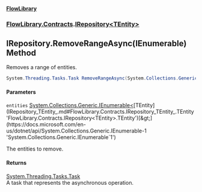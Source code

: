 #### [FlowLibrary](FlowLibrary.md 'FlowLibrary')
### [FlowLibrary.Contracts](FlowLibrary.Contracts.md 'FlowLibrary.Contracts').[IRepository&lt;TEntity&gt;](IRepository_TEntity_.md 'FlowLibrary.Contracts.IRepository<TEntity>')

## IRepository<TEntity>.RemoveRangeAsync(IEnumerable<TEntity>) Method

Removes a range of entities.

```csharp
System.Threading.Tasks.Task RemoveRangeAsync(System.Collections.Generic.IEnumerable<TEntity> entities);
```
#### Parameters

<a name='FlowLibrary.Contracts.IRepository_TEntity_.RemoveRangeAsync(System.Collections.Generic.IEnumerable_TEntity_).entities'></a>

`entities` [System.Collections.Generic.IEnumerable&lt;](https://docs.microsoft.com/en-us/dotnet/api/System.Collections.Generic.IEnumerable-1 'System.Collections.Generic.IEnumerable`1')[TEntity](IRepository_TEntity_.md#FlowLibrary.Contracts.IRepository_TEntity_.TEntity 'FlowLibrary.Contracts.IRepository<TEntity>.TEntity')[&gt;](https://docs.microsoft.com/en-us/dotnet/api/System.Collections.Generic.IEnumerable-1 'System.Collections.Generic.IEnumerable`1')

The entities to remove.

#### Returns
[System.Threading.Tasks.Task](https://docs.microsoft.com/en-us/dotnet/api/System.Threading.Tasks.Task 'System.Threading.Tasks.Task')  
A task that represents the asynchronous operation.